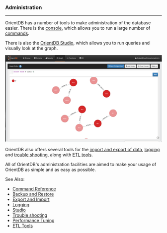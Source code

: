 <!-- proofread 2015-11-26 SAM -->

### Administration
_____

OrientDB has a number of tools to make administration of the database easier. There is the [console](Tutorial-Run-the-console.md), which allows you to run a large number of [commands](Console-Commands.md).

There is also the [OrientDB Studio](Home-page.md), which allows you to run queries and visually look at the graph. 

![GraphEditor](images/GraphEditor.png)

OrientDB also offers several tools for the [import and export of data](Export-and-Import.md), [logging](Logging.md) and [trouble shooting](Troubleshooting.md), along with [ETL tools](ETL-Introduction.md). 

All of OrientDB's administration facilities are aimed to make your usage of OrientDB as simple and as easy as possible. 

See Also:

- [Command Reference](Console-Commands.md)
- [Backup and Restore](Backup-and-Restore.md)
- [Export and Import](Export-and-Import.md)
- [Logging](Logging.md)
- [Studio](Home-page.md)
- [Trouble shooting](Troubleshooting.md)
- [Performance Tuning](Performance-Tuning.md)
- [ETL Tools](ETL-Introduction.md)